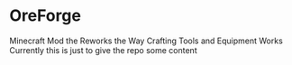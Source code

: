 # OreForge
Minecraft Mod the Reworks the Way Crafting Tools and Equipment Works
Currently this is just to give the repo some content
